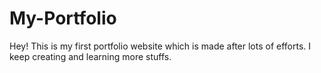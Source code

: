 # My-Portfolio
Hey! This is my first portfolio website which is made after lots of efforts.
I keep creating and learning more stuffs.
